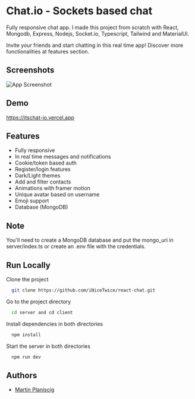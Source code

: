 
# Chat.io - Sockets based chat

Fully responsive chat app. I made this project from scratch with React, Mongodb, Express, Nodejs, Socket.io, Typescript, Tailwind and MaterialUI.

Invite your friends and start chatting in this real time app! Discover more functionalities at features section.


## Screenshots

![App Screenshot](https://i.imgur.com/49GKUsr.png)


## Demo

https://itschat-io.vercel.app

## Features

- Fully responsive
- In real time messages and notifications
- Cookie/token based auth  
- Register/login features
- Dark/Light themes
- Add and filter contacts
- Animations with framer motion
- Unique avatar based on username
- Emoji support
- Database (MongoDB)


## Note
You'll need to create a MongoDB database and put the mongo_uri in server/index.ts or create an .env file with the credentials.

## Run Locally

Clone the project

```bash
  git clone https://github.com/iNiceTwice/react-chat.git
```

Go to the project directory

```bash
  cd server and cd client
```

Install dependencies in both directories

```bash
  npm install
```

Start the server in both directories

```bash
  npm run dev
```
## Authors

- [Martin Planiscig](https://www.linkedin.com/in/martin-planiscig/)

